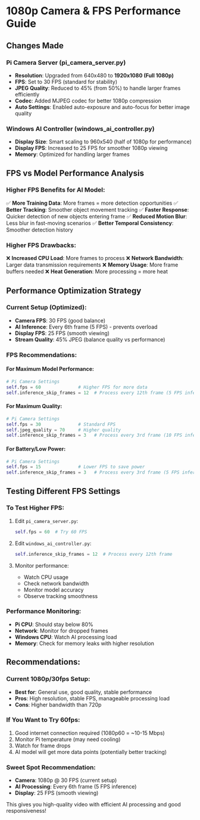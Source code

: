 # 1080p Camera & FPS Performance Guide

## Changes Made

### Pi Camera Server (pi_camera_server.py)
- **Resolution**: Upgraded from 640x480 to **1920x1080 (Full 1080p)**
- **FPS**: Set to 30 FPS (standard for stability)
- **JPEG Quality**: Reduced to 45% (from 50%) to handle larger frames efficiently
- **Codec**: Added MJPEG codec for better 1080p compression
- **Auto Settings**: Enabled auto-exposure and auto-focus for better image quality

### Windows AI Controller (windows_ai_controller.py)
- **Display Size**: Smart scaling to 960x540 (half of 1080p for performance)
- **Display FPS**: Increased to 25 FPS for smoother 1080p viewing
- **Memory**: Optimized for handling larger frames

## FPS vs Model Performance Analysis

### Higher FPS Benefits for AI Model:
✅ **More Training Data**: More frames = more detection opportunities
✅ **Better Tracking**: Smoother object movement tracking
✅ **Faster Response**: Quicker detection of new objects entering frame
✅ **Reduced Motion Blur**: Less blur in fast-moving scenarios
✅ **Better Temporal Consistency**: Smoother detection history

### Higher FPS Drawbacks:
❌ **Increased CPU Load**: More frames to process
❌ **Network Bandwidth**: Larger data transmission requirements
❌ **Memory Usage**: More frame buffers needed
❌ **Heat Generation**: More processing = more heat

## Performance Optimization Strategy

### Current Setup (Optimized):
- **Camera FPS**: 30 FPS (good balance)
- **AI Inference**: Every 6th frame (5 FPS) - prevents overload
- **Display FPS**: 25 FPS (smooth viewing)
- **Stream Quality**: 45% JPEG (balance quality vs performance)

### FPS Recommendations:

#### For Maximum Model Performance:
```python
# Pi Camera Settings
self.fps = 60              # Higher FPS for more data
self.inference_skip_frames = 12  # Process every 12th frame (5 FPS inference)
```

#### For Maximum Quality:
```python
# Pi Camera Settings  
self.fps = 30              # Standard FPS
self.jpeg_quality = 70     # Higher quality
self.inference_skip_frames = 3   # Process every 3rd frame (10 FPS inference)
```

#### For Battery/Low Power:
```python
# Pi Camera Settings
self.fps = 15              # Lower FPS to save power
self.inference_skip_frames = 3   # Process every 3rd frame (5 FPS inference)
```

## Testing Different FPS Settings

### To Test Higher FPS:
1. Edit `pi_camera_server.py`:
   ```python
   self.fps = 60  # Try 60 FPS
   ```

2. Edit `windows_ai_controller.py`:
   ```python
   self.inference_skip_frames = 12  # Process every 12th frame
   ```

3. Monitor performance:
   - Watch CPU usage
   - Check network bandwidth
   - Monitor model accuracy
   - Observe tracking smoothness

### Performance Monitoring:
- **Pi CPU**: Should stay below 80%
- **Network**: Monitor for dropped frames
- **Windows CPU**: Watch AI processing load
- **Memory**: Check for memory leaks with higher resolution

## Recommendations:

### Current 1080p/30fps Setup:
- **Best for**: General use, good quality, stable performance
- **Pros**: High resolution, stable FPS, manageable processing load
- **Cons**: Higher bandwidth than 720p

### If You Want to Try 60fps:
1. Good internet connection required (1080p60 = ~10-15 Mbps)
2. Monitor Pi temperature (may need cooling)
3. Watch for frame drops
4. AI model will get more data points (potentially better tracking)

### Sweet Spot Recommendation:
- **Camera**: 1080p @ 30 FPS (current setup)
- **AI Processing**: Every 6th frame (5 FPS inference)
- **Display**: 25 FPS (smooth viewing)

This gives you high-quality video with efficient AI processing and good responsiveness!